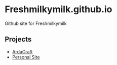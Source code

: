 # Freshmilkymilk.github.io

Github site for Freshmilkymilk

## Projects
- [ArdaCraft](https://freshmilkymilk.github.io/ardacraft.me)
- [Personal Site](https://freshmilkymilk.github.io/freshy.me)
